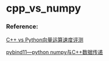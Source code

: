 # cpp_vs_numpy

### Reference:
[C++ vs Python向量运算速度评测](https://www.cnblogs.com/plwang1990/p/4147379.html)

[pybind11—python numpy与C++数据传递](https://www.jianshu.com/p/c912a0a59af9)
